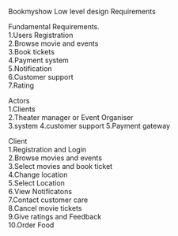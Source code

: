 Bookmyshow Low level design Requirements

Fundamental Requirements.\
1.Users Registration\
2.Browse movie and events\
3.Book tickets\
4.Payment system\
5.Notification\
6.Customer support\
7.Rating


Actors\
1.Clients\
2.Theater manager or Event Organiser\
3.system
4.customer support
5.Payment gateway

Client\
1.Registration and Login\
2.Browse movies and events\
3.Select movies and book ticket\
4.Change location\
5.Select Location\
6.View Notificatons\
7.Contact customer care\
8.Cancel movie tickets\
9.Give ratings and Feedback\
10.Order Food


